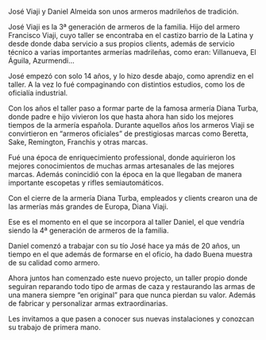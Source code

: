 José Viaji y Daniel Almeida son unos armeros madrileños de tradición.

José Viaji es la 3ª generación de armeros de la familia. Hijo del armero Francisco Viaji, cuyo taller se encontraba en el castizo barrio de la Latina y desde donde daba servicio a sus propios clients, además de servicio técnico a varias importantes armerías madrileñas, como eran: Villanueva, El Águila, Azurmendi…

José empezó con solo 14 años,  y lo hizo desde abajo, como aprendiz en el taller. A la vez lo fué compaginando con distintios estudios, como los de oficialía industrial.

Con los años el taller paso a formar parte de la famosa armería Diana Turba, donde padre e hijo vivieron los que hasta ahora han sido los mejores tiempos de la armería española. Durante aquellos años los armeros Viaji se convirtieron en “armeros oficiales” de prestigiosas marcas como Beretta, Sake, Remington, Franchis y otras marcas.

Fué una época de enriquecimiento professional, donde aquirieron los mejores conocimientos de muchas armas artesanales de las mejores marcas. Además conincidió con la época en la que llegaban de manera importante escopetas y rifles semiautomáticos.

Con el cierre de la armería Diana Turba, empleados y clients crearon una de las armerías más grandes de Europa, Diana Viaji.

Ese es el momento en el que se incorpora al taller Daniel, el que vendría siendo la 4ª generación de armeros de la familia.

Daniel comenzó a trabajar con su tío José hace ya más de 20 años, un tiempo en el que además de formarse en el oficio, ha dado Buena muestra de su calidad como armero.

Ahora juntos han comenzado este nuevo projecto, un taller propio donde seguiran reparando todo tipo de armas de caza y restaurando las armas de una manera siempre “en original” para que nunca pierdan su valor. Además de fabricar y personalizar armas extraordinarias.

Les invitamos a que pasen a conocer sus nuevas instalaciones y conozcan su trabajo de primera mano.
